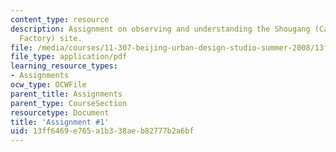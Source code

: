 ```yaml
---
content_type: resource
description: Assignment on observing and understanding the Shougang (Capital Steel
  Factory) site.
file: /media/courses/11-307-beijing-urban-design-studio-summer-2008/13ff6469e765a1b338aeb82777b2a6bf_assn1.pdf
file_type: application/pdf
learning_resource_types:
- Assignments
ocw_type: OCWFile
parent_title: Assignments
parent_type: CourseSection
resourcetype: Document
title: 'Assignment #1'
uid: 13ff6469-e765-a1b3-38ae-b82777b2a6bf
---
```

